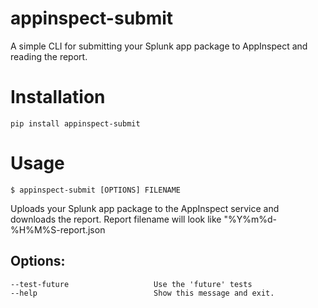 # appinspect-submit

A simple CLI for submitting your Splunk app package to AppInspect and reading the report.


# Installation

`pip install appinspect-submit`

# Usage

`$ appinspect-submit [OPTIONS] FILENAME`

Uploads your Splunk app package to the AppInspect service and downloads the report. Report filename will look like "%Y%m%d-%H%M%S-report.json

## Options:
    --test-future                   Use the 'future' tests
    --help                          Show this message and exit.
